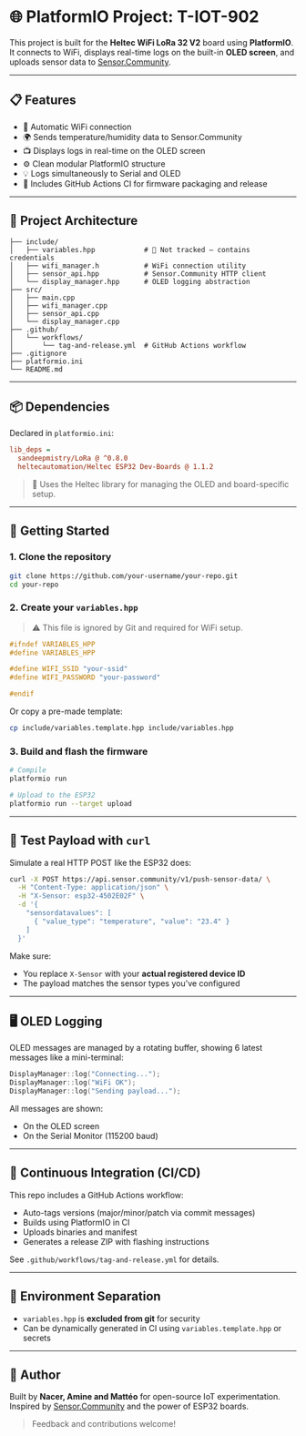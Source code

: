 # 🌐 PlatformIO Project: T-IOT-902

This project is built for the **Heltec WiFi LoRa 32 V2** board using **PlatformIO**.  
It connects to WiFi, displays real-time logs on the built-in **OLED screen**, and uploads sensor data to [Sensor.Community](https://sensor.community/).

---

## 📋 Features

-  📡 Automatic WiFi connection
-  🌍 Sends temperature/humidity data to Sensor.Community
-  📺 Displays logs in real-time on the OLED screen
-  ⚙️ Clean modular PlatformIO structure
-  💡 Logs simultaneously to Serial and OLED
-  🔄 Includes GitHub Actions CI for firmware packaging and release

---

## 🧱 Project Architecture

```
├── include/
│   ├── variables.hpp            # 🔐 Not tracked – contains credentials
│   ├── wifi_manager.h           # WiFi connection utility
│   ├── sensor_api.hpp           # Sensor.Community HTTP client
│   └── display_manager.hpp      # OLED logging abstraction
├── src/
│   ├── main.cpp
│   ├── wifi_manager.cpp
│   ├── sensor_api.cpp
│   └── display_manager.cpp
├── .github/
│   └── workflows/
│       └── tag-and-release.yml  # GitHub Actions workflow
├── .gitignore
├── platformio.ini
└── README.md
```

---

## 📦 Dependencies

Declared in `platformio.ini`:

```ini
lib_deps =
  sandeepmistry/LoRa @ ^0.8.0
  heltecautomation/Heltec ESP32 Dev-Boards @ 1.1.2
```

> 🧠 Uses the Heltec library for managing the OLED and board-specific setup.

---

## 🔧 Getting Started

### 1. Clone the repository

```bash
git clone https://github.com/your-username/your-repo.git
cd your-repo
```

### 2. Create your `variables.hpp`

> ⚠️ This file is ignored by Git and required for WiFi setup.

```cpp
#ifndef VARIABLES_HPP
#define VARIABLES_HPP

#define WIFI_SSID "your-ssid"
#define WIFI_PASSWORD "your-password"

#endif
```

Or copy a pre-made template:

```bash
cp include/variables.template.hpp include/variables.hpp
```

### 3. Build and flash the firmware

```bash
# Compile
platformio run

# Upload to the ESP32
platformio run --target upload
```

---

## 🧪 Test Payload with `curl`

Simulate a real HTTP POST like the ESP32 does:

```bash
curl -X POST https://api.sensor.community/v1/push-sensor-data/ \
  -H "Content-Type: application/json" \
  -H "X-Sensor: esp32-4502E02F" \
  -d '{
    "sensordatavalues": [
      { "value_type": "temperature", "value": "23.4" }
    ]
  }'
```

Make sure:

-  You replace `X-Sensor` with your **actual registered device ID**
-  The payload matches the sensor types you've configured

---

## 🖥️ OLED Logging

OLED messages are managed by a rotating buffer, showing 6 latest messages like a mini-terminal:

```cpp
DisplayManager::log("Connecting...");
DisplayManager::log("WiFi OK");
DisplayManager::log("Sending payload...");
```

All messages are shown:

-  On the OLED screen
-  On the Serial Monitor (115200 baud)

---

## 🔄 Continuous Integration (CI/CD)

This repo includes a GitHub Actions workflow:

-  Auto-tags versions (major/minor/patch via commit messages)
-  Builds using PlatformIO in CI
-  Uploads binaries and manifest
-  Generates a release ZIP with flashing instructions

See `.github/workflows/tag-and-release.yml` for details.

---

## 🔐 Environment Separation

-  `variables.hpp` is **excluded from git** for security
-  Can be dynamically generated in CI using `variables.template.hpp` or secrets

---

## 🙋 Author

Built by **Nacer, Amine and Mattéo** for open-source IoT experimentation.  
Inspired by [Sensor.Community](https://sensor.community/) and the power of ESP32 boards.

> Feedback and contributions welcome!
